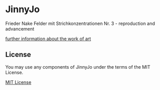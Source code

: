 JinnyJo
===========

Frieder Nake Felder mit Strichkonzentrationen Nr. 3 - reproduction and advancement

[further information about the work of art](http://dada.compart-bremen.de/item/artwork/1309 "further information")


License
---------
You may use any components of JinnyJo under the terms of the MIT License.

[MIT License](https://github.com/tobiashinz/jinnyjo/blob/master/MIT-LICENSE.txt "https://github.com/tobiashinz/jinnyjo/blob/master/MIT-LICENSE.txt")
